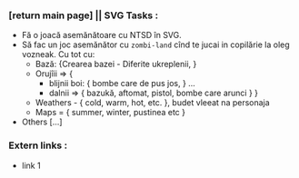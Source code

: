### [return main page] || SVG Tasks :
* Fă o joacă asemănătoare cu NTSD în SVG.
* Să fac un joc asemănător cu `zombi-land` cînd te jucai in copilărie la oleg vozneak. Cu tot cu: 
	* Bază: {Crearea bazei - Diferite ukreplenii, }
	* Orujîii => {
		* blijnii boi:
			{ bombe care de pus jos, } ...
		* dalnii => 
			{ bazukă, aftomat, pistol, bombe care arunci }
	}
	* Weathers - { cold, warm, hot, etc. }, budet vleeat na personaja
	* Maps = { summer, winter, pustinea etc }
* Others [...]

### Extern links :
* link 1
